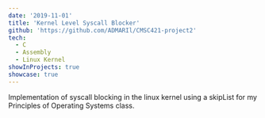 ```yaml
---
date: '2019-11-01'
title: 'Kernel Level Syscall Blocker'
github: 'https://github.com/ADMARIl/CMSC421-project2'
tech:
  - C
  - Assembly
  - Linux Kernel
showInProjects: true
showcase: true
---
```


Implementation of syscall blocking in the linux kernel using a skipList for my Principles of Operating Systems class.
